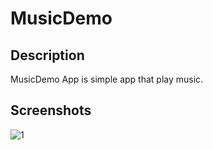 # MusicDemo
 ## Description
 MusicDemo App is simple app that play music.
## Screenshots
![1](https://github.com/khrystyna2210/MusicDemo/assets/34044397/4c27a22e-66c4-49bf-b123-9e8011f3f21c)
